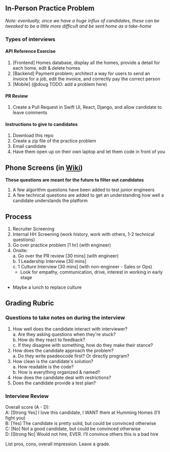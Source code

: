 ## In-Person Practice Problem
_Note: eventually, once we have a huge influx of candidates, these can be tweaked to be a little more difficult and be sent home as a take-home_

### Types of interviews
#### API Reference Exercise
1. [Frontend] Homes database, display all the homes, provide a detail for each home, edit & delete homes
2. [Backend] Payment problem; architect a way for users to send an invoice for a job, edit the invoice, and correctly pay the correct person
3. [Mobile] (@doug TODO: add a problem here)

#### PR Review
1. Create a Pull Request in Swift UI, React, Django, and allow candidate to leave comments

#### Instructions to give to candidates
1. Download this repo
2. Create a zip file of the practice problem
3. Email candidate
4. Have them open up on their own laptop and let them code in front of you

## Phone Screens (in [Wiki](https://github.com/humminghomes/interview-questions/wiki))
__These questions are meant for the future to filter out candidates__
1. A few algorithm questions have been added to test junior engineers
2. A few technical questions are added to get an understanding how well a candidate understands the platform

## Process
1. Recruiter Screening
2. Internal HH Screening (work history, work with others, 1-2 technical questions)
3. Go over practice problem [1 hr] (with engineer)
4. Onsite:\
  a. Go over the PR review [30 mins] (with engineer)\
  b. 1 Leadership Interview [30 mins]\
  c. 1 Culture Interview [30 mins] (with non-engineer - Sales or Ops)
    - Look for empathy, communication, drive, interest in working in early stage

 * Maybe a lunch to replace culture

## Grading Rubric
### Questions to take notes on during the interview
1. How well does the candidate interact with interviewer?\
  a. Are they asking questions when they're stuck?\
  b. How do they react to feedback?\
  c. If they disagree with something, how do they make their stance?
2. How does the candidate approach the problem?\
  a. Do they write psedeocode first? Or directly program?
3. How clean is the candidate's solution?\
  a. How readable is the code?\
  b. How is everything organized & named?
4. How does the candidate deal with restrictions?
5. Does the candidate provide a test plan?

### Interview Review
Overall score (A - D):\
A: [Strong Yes] I love this candidate, I WANT them at Humming Homes (I’ll fight you)\
B: [Yes] The candidate is pretty solid, but could be convinced otherwise\
C: [No] Not a good candidate, but could be convinced otherwise\
D: [Strong No] Would not hire, EVER. I’ll convince others this is a bad hire

List pros, cons, overall impression. Leave a grade.

